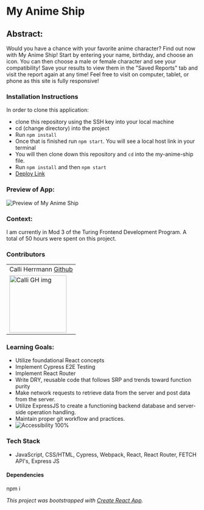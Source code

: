 # My Anime Ship

## Abstract: 
Would you have a chance with your favorite anime character? Find out now with My Anime Ship! Start by entering your name, birthday, and choose an icon. You can then choose a male or female character and see your compatibility! Save your results to view them in the "Saved Reports" tab and visit the report again at any time! Feel free to visit on computer, tablet, or phone as this site is fully responsive!

### Installation Instructions
In order to clone this application:
- clone this repository using the SSH key into your local machine
- cd (change directory) into the project
- Run `npm install`
- Once that is finished run `npm start`. You will see a local host link in your terminal
- You will then clone down this repository and `cd` into the my-anime-ship file.
- Run `npm install` and then `npm start`
- [Deploy Link](my-anime-ship.vercel.app)

### Preview of App:

![Preview of My Anime Ship](https://github.com/CaliHam/my-anime-ship/assets/126219151/70d97298-2c47-4ed6-b675-7cb8f150db42)

### Context:
I am currently in Mod 3 of the Turing Frontend Development Program. A total of 50 hours were spent on this project.

### Contributors
<table>
  <tr>
    <td> Calli Herrmann <a href="https://github.com/CaliHam">Github</td>
  </tr>
  <tr>
    <td><img src="https://avatars.githubusercontent.com/u/126219151?v=4" alt="Calli GH img"
  width="150" height="auto" /></td>
</table>

### Learning Goals:
- Utilize foundational React concepts
- Implement Cypress E2E Testing
- Implement React Router
- Write DRY, reusable code that follows SRP and trends toward function purity
- Make network requests to retrieve data from the server and post data from the server.
- Utilize ExpressJS to create a functioning backend database and server-side operation handling. 
- Maintain proper git workflow and practices.
- ![Accessibility 100%](https://github.com/CaliHam/my-anime-ship/assets/126219151/df695eda-e8d9-4ac9-bcf0-525f280bd8f0)

### Tech Stack
- JavaScript, CSS/HTML, Cypress, Webpack, React, React Router, FETCH API's, Express JS

#### Dependencies
npm i

_This project was bootstrapped with [Create React App](https://github.com/facebook/create-react-app)._